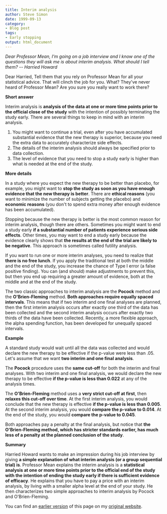 ```yaml
---
title: Interim analysis
author: Steve Simon
date: 1999-09-13
category:
- Blog post
tags:
- Early stopping
output: html_document
---
```

*Dear Professor Mean, I\'m going on a job interview and I know one of
the questions they will ask me is about interim analysis. What should I
tell them? \-- Harried Howard*

Dear Harried, Tell them that you rely on Professor Mean for all your
statistical advice. That will clinch the job for you. What? They\'ve
never heard of Professor Mean? Are you sure you really want to work
there?

**Short answer**

Interim analysis is **analysis of the data at one or more time points
prior to the official close of the study** with the intention of
possibly terminating the study early. There are several things to keep
in mind with an interim analysis.

1.  You might want to continue a trial, even after you have accumulated
    substantial evidence that the new therapy is superior, because you
    need the extra data to accurately characterize side effects.
2.  The details of the interim analysis should always be specified prior
    to data collection.
3.  The level of evidence that you need to stop a study early is higher
    than what is needed at the end of the study.

**More details**

In a study where you expect the new therapy to be better than placebo,
for example, you might want to **stop the study as soon as you have
enough evidence that the new therapy is better**. There are **ethical
reasons** (you want to minimize the number of subjects getting the
placebo) and **economic reasons** (you don\'t to spend extra money after
enough evidence has been accumulated).

Stopping because the new therapy is better is the most common reason for
interim analysis, though there are others. Sometimes you might want to
end a study early **if a substantial number of patients experience
serious side effects**. Other times, you may want to end a study early
because the evidence clearly shows that **the results at the end of the
trial are likely to be negative**. This approach is sometimes called
futility analysis.

If you want to run one or more interim analyses, you need to realize
that **there is no free lunch**. If you apply the traditional test at
both the middle and the end of the study, you increase the chance of
Type I error (a false positive finding). You can (and should) make
adjustments to prevent this, but then you end up requiring a greater
amount of evidence, both at the middle and at the end of the study.

The two classic approaches to interim analysis are the **Pocock** method
and the **O\'Brien-Fleming** method. **Both approaches require equally
spaced intervals**. This means that if two interim and one final
analyses are planned, then the first interim analysis occurs after
exactly one third of the data has been collected and the second interim
analysis occurs after exactly two thirds of the data have been
collected. Recently, a more flexible approach, the alpha spending
function, has been developed for unequally spaced intervals.

**Example**

A standard study would wait until all the data was collected and would
declare the new therapy to be effective if the p-value were less than
.05. Let\'s assume that we want **two interim and one final analysis**.

The **Pocock** procedure uses the **same cut-off** for both the interim
and final analyses. With two interim and one final analysis, we would
declare the new therapy to be effective **if the p-value is less than
0.022** at any of the analysis times.

The **O\'Brien-Fleming** method uses a **very strict cut-off at first**,
then **relaxes this cut-off over time**. At the first interim analysis,
you would conclude that the new therapy is effective **if the p-value is
less than 0.005**. At the second interim analysis, you would **compare
the p-value to 0.014**. At the end of the study, you would **compare the
p-value to 0.045**.

Both approaches pay a penalty at the final analysis, but notice that
**the O\'Brien-Fleming method, which has stricter standards earlier, has
much less of a penalty at the planned conclusion of the study**.

**Summary**

Harried Howard wants to make an impression during his job interview by
giving **a simple explanation of what interim analysis (or a group
sequential trial) is**. Professor Mean explains the interim analysis is
a **statistical analysis at one or more time points prior to the
official end of the study with the intention of ending the study early
if there is sufficient evidence of efficacy**. He explains that you have
to pay a price with an interim analysis, by living with a smaller alpha
level at the end of your study. He then characterizes two simple
approaches to interim analysis by Pocock and O\'Brien-Fleming.

You can find an [earlier version](http://www.pmean.com/99/interim.html) of this page on my [original website](http://www.pmean.com/original_site.html).

